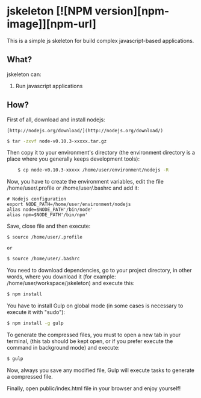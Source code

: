 # jskeleton [![NPM version][npm-image]][npm-url]

This is a simple js skeleton for build complex javascript-based applications.

## What?

jskeleton can:

1. Run javascript applications

## How?

First of all, download and install nodejs:

    [http://nodejs.org/download/](http://nodejs.org/download/)

```sh
$ tar -zxvf node-v0.10.3-xxxxx.tar.gz
```

Then copy it to your environment's directory (the environment directory is a place where you generally keeps development tools):

```sh
    $ cp node-v0.10.3-xxxxx /home/user/environment/nodejs -R
```

Now, you have to create the environment variables, edit the file /home/user/.profile or /home/user/.bashrc and add it:

    # Nodejs configuration
    export NODE_PATH=/home/user/environment/nodejs
    alias node=$NODE_PATH'/bin/node'
    alias npm=$NODE_PATH'/bin/npm'

Save, close file and then execute:

```sh
$ source /home/user/.profile
```
    or
```sh
$ source /home/user/.bashrc
```

You need to download dependencies, go to your project directory, in other words, where you download it (for example: /home/user/workspace/jskeleton) and execute this:

```sh
$ npm install
```

You have to install Gulp on global mode (in some cases is necessary to execute it with "sudo"):

```sh
$ npm install -g gulp
```

To generate the compressed files, you must to open a new tab in your terminal, (this tab should be kept open, or if you prefer execute the command in background mode) and execute:

```sh
$ gulp
```

Now, always you save any modified file, Gulp will execute tasks to generate a compressed file.

Finally, open public/index.html file in your browser and enjoy yourself!
